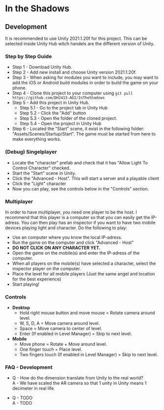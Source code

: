# In the Shadows

## Development
It is recommended to use Unity 2021.1.20f for this project. This can be selected inside Unity Hub witch handels are the different version of Unity.

### Step by Step Guide
* Step 1 - Download Unity Hub.
* Step 2 - Add new install and choose Unity version 2021.1.20f.
* Step 3 - When asking for modules you want to include, you may want to add the iOS or Android build modules in order to build the game on your phone.
* Step 4 - Clone this project to your computer using `git pull https://github.com/DH2413-AGI/InTheShadows`
* Step 5 - Add this project in Unity Hub.
  * Step 5.1 - Go to the project tab in Unity Hub
  * Step 5.2 - Click the "Add" button
  * Step 5.3 - Open the folder of the cloned project.
  * Step 5.4 - Open the project in Unity Hub
* Step 6 - Located the "Start" scene, it exist in the following folder: "Assets/Scenes/Startup/Start". The game must be started from here to make everything works.

### (Debug) Singelplayer
* Locate the "character" prefab and check that it has "Allow Light To Control Character" checked.
* Start the "Start" scene in Unity.
* Click the "Advanced - Host". This will start a server and a playable client
* Click the "Light" character
* Now you can play, see the controls below in the "Controls" section.

### Multiplayer
In order to have multiplayer, you need one player to be the host. I recommend that this player is a computer so that you can easily get the IP-adress. You can then play has an inspector if you want to have two mobile devices playing light and character. Do the following to play:
* Use an computer where you know the local IP-adress.
* Run the game on the computer and click "Advanced - Host"
* **DO NOT CLICK ON ANY CHARACTER YET.**
* Open the game on the mobile(s) and enter the IP-adress of the computer.
* When all players on the mobile(s) have selected a character, select the inspector player on the computer.
* Place the level for all mobile players (Just the same angel and location for the best experience)
* Start playing! 


### Controls
* **Desktop**
  * Hold right mouse button and move mouse = Rotate camera around level.
  * W, S, D, A = Move camera around level.
  * Space = Move camera to center of level.
  * Enter (If enabled in Level Manager) = Skip to next level.
* **Mobile**
  * Move phone = Rotate + Move around level.
  * One finger touch = Place level.
  * Two fingers touch (If enabled in Level Manager) = Skip to next level.

### FAQ - Development
* Q - How do the dimension translate from Unity to the real world?  
A - We have scaled the AR camera so that 1 unity in Unity means 1 decimeter in real life.

* Q - TODO  
A - TODO